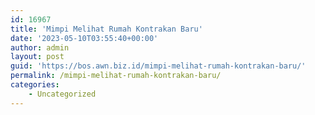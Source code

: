 ```yaml
---
id: 16967
title: 'Mimpi Melihat Rumah Kontrakan Baru'
date: '2023-05-10T03:55:40+00:00'
author: admin
layout: post
guid: 'https://bos.awn.biz.id/mimpi-melihat-rumah-kontrakan-baru/'
permalink: /mimpi-melihat-rumah-kontrakan-baru/
categories:
    - Uncategorized
---
```


